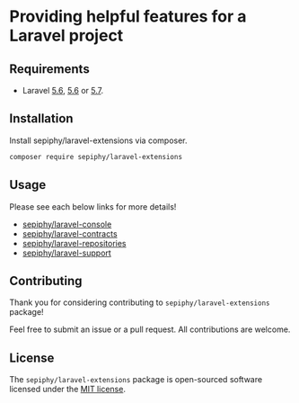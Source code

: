 
# Providing helpful features for a Laravel project

## Requirements

- Laravel [5.6](https://laravel.com/docs/5.5), [5.6](https://laravel.com/docs/5.6) or [5.7](https://laravel.com/docs/5.7).

## Installation

Install sepiphy/laravel-extensions via composer.

```bash
composer require sepiphy/laravel-extensions
```

## Usage

Please see each below links for more details!

- [sepiphy/laravel-console](src/Console/README.md)
- [sepiphy/laravel-contracts](src/Contracts/README.md)
- [sepiphy/laravel-repositories](src/Repositories/README.md)
- [sepiphy/laravel-support](src/Support/README.md)

## Contributing

Thank you for considering contributing to `sepiphy/laravel-extensions` package!

Feel free to submit an issue or a pull request. All contributions are welcome.

## License

The `sepiphy/laravel-extensions` package is open-sourced software licensed under the [MIT license](LICENSE.md).

